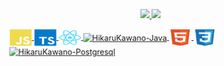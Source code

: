 <div align="center">
  <a href="https://github.com/HikaruKawano">
  <img height="150em" src="https://github-readme-stats.vercel.app/api?username=HikaruKawano&show_icons=true&theme=dracula&include_all_commits=true&count_private=true"/>
  <img height="150em" src="https://github-readme-stats.vercel.app/api/top-langs/?username=HikaruKawano&layout=compact&langs_count=7&theme=dracula"/>
</div>
<div style="display: inline_block"><br>
  <img align="center" alt="HikaruKawano-Js" height="30" width="40" src="https://raw.githubusercontent.com/devicons/devicon/master/icons/javascript/javascript-plain.svg">
  <img align="center" alt="HikaruKawano-Ts" height="30" width="40" src="https://raw.githubusercontent.com/devicons/devicon/master/icons/typescript/typescript-plain.svg">
  <img align="center" alt="HikaruKawano-React" height="30" width="40" src="https://raw.githubusercontent.com/devicons/devicon/master/icons/react/react-original.svg">
  <img  align="center" alt="HikaruKawano-Java" height="50" width="50" src="https://cdn.jsdelivr.net/gh/devicons/devicon/icons/java/java-original-wordmark.svg" />
  <img align="center" alt="HikaruKawano-HTML" height="30" width="40" src="https://raw.githubusercontent.com/devicons/devicon/master/icons/html5/html5-original.svg">
  <img align="center" alt="HikaruKawano-CSS" height="30" width="40" src="https://raw.githubusercontent.com/devicons/devicon/master/icons/css3/css3-original.svg">
  <img align="center" alt="HikaruKawano-Postgresql" src="https://cdn.jsdelivr.net/gh/devicons/devicon/icons/postgresql/postgresql-original-wordmark.svg" />
          
</div>
